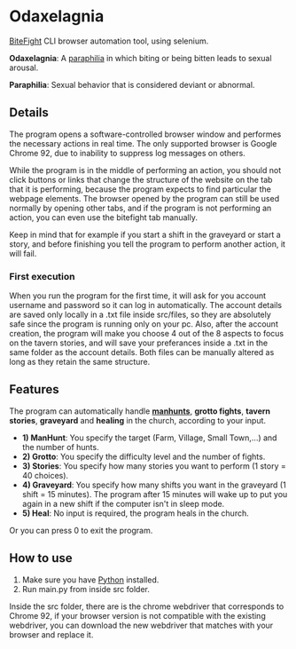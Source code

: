 # Odaxelagnia

[BiteFight](https://en.bitefight.gameforge.com/game) CLI browser automation tool, using selenium.

<b>Odaxelagnia</b>: A <ins>paraphilia</ins> in which biting or being bitten leads to sexual arousal.

<b>Paraphilia</b>: Sexual behavior that is considered deviant or abnormal.

## Details

The program opens a software-controlled browser window and performes the necessary actions in real time. 
The only supported browser is Google Chrome 92, due to inability to suppress log messages on others.

While the program is in the middle of performing an action, you should not click buttons or links that change the structure of the website on the tab that it is performing, because the program expects to find particular the webpage elements. The browser opened by the program can still be used normally by opening other tabs, and if the program is not performing an action, you can even use the bitefight tab manually. 

Keep in mind that for example if you start a shift in the graveyard or start a story, and before finishing you tell the program to perform another action, it will fail. 

### First execution 
When you run the program for the first time, it will ask for you account username and password so it can log in automatically. The account details are saved only locally in a .txt file inside src/files, so they are absolutely safe since the program is running only on your pc.
Also, after the account creation, the program will make you choose 4 out of the 8 aspects to focus on the tavern stories, and will save your preferances inside a .txt in the same folder as the account details.
Both files can be manually altered as long as they retain the same structure.

## Features

The program can automatically handle [<b>manhunts</b>](#ManHunt), <b>grotto fights</b>, <b>tavern stories</b>, <b>graveyard</b> and <b>healing</b> in the church, according to your input.

- <b>1) ManHunt</b>: You specify the target (Farm, Village, Small Town,...) and the number of hunts.
- <b>2) Grotto</b>: You specify the difficulty level and the number of fights.
- <b>3) Stories</b>: You specify how many stories you want to perform (1 story = 40 choices).
- <b>4) Graveyard</b>: You specify how many shifts you want in the graveyard (1 shift = 15 minutes). The program after 15 minutes will wake up to put you again in a new shift if the computer isn't in sleep mode.
- <b>5) Heal</b>: No input is required, the program heals in the church.

Or you can press 0 to exit the program.

## How to use
1) Make sure you have [Python](https://www.python.org/downloads/) installed.
2) Run main.py from inside src folder.

Inside the src folder, there are is the chrome webdriver that corresponds to Chrome 92, if your browser version is not compatible with the existing webdriver, you can download the new webdriver that matches with your browser and replace it. 
